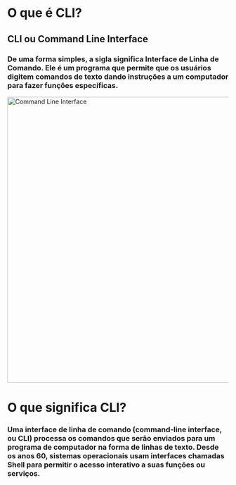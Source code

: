 # O que é **CLI?**
## **CLI** ou **Command Line Interface**

### De uma forma simples, a sigla significa Interface de Linha de Comando. Ele é um programa que permite que os usuários digitem comandos de texto dando instruções a um computador para fazer funções específicas.

<img src="https://www.shutterstock.com/image-vector/cli-command-line-interface-acronym-260nw-1899898480.jpg" alt="Command Line Interface" width="650px">

#
# O que significa CLI?
### Uma interface de linha de comando (command-line interface, ou CLI) processa os comandos que serão enviados para um programa de computador na forma de linhas de texto. Desde os anos 60, sistemas operacionais usam interfaces chamadas Shell para permitir o acesso interativo a suas funções ou serviços.


